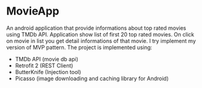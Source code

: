# MovieApp

An android application that provide informations about top rated movies using TMDb API. Application show list of first 20 top rated movies. On click on movie in list you get detail informations of that movie. I try implement my version of MVP pattern.
The project is implemented using:
- TMDb API (movie db api)
- Retrofit 2  (REST Client)
- ButterKnife (Injection tool)
- Picasso (image downloading and caching library for Android)
